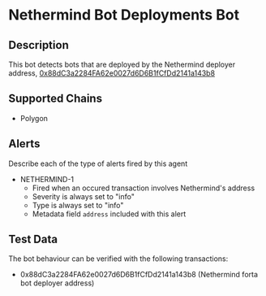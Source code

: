 # Nethermind Bot Deployments Bot

## Description

This bot detects bots that are deployed by the Nethermind deployer address, [0x88dC3a2284FA62e0027d6D6B1fCfDd2141a143b8](https://polygonscan.com/address/0x88dC3a2284FA62e0027d6D6B1fCfDd2141a143b8)

## Supported Chains

- Polygon

## Alerts

Describe each of the type of alerts fired by this agent

- NETHERMIND-1
  - Fired when an occured transaction involves Nethermind's address
  - Severity is always set to "info"
  - Type is always set to "info"
  - Metadata field `address` included with this alert

## Test Data

The bot behaviour can be verified with the following transactions:

- 0x88dC3a2284FA62e0027d6D6B1fCfDd2141a143b8 (Nethermind forta bot deployer address)
